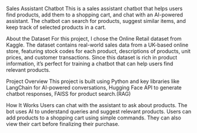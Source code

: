
Sales Assistant Chatbot
This is a sales assistant chatbot that helps users find products, add them to a shopping cart, and chat with an AI-powered assistant. The chatbot can search for products, suggest similar items, and keep track of selected products in a cart.

About the Dataset
For this project, I chose the Online Retail dataset from Kaggle. The dataset contains real-world sales data from a UK-based online store, featuring stock codes for each product, descriptions of products, unit prices, and customer transactions. Since this dataset is rich in product information, it’s perfect for training a chatbot that can help users find relevant products.

Project Overview
This project is built using Python and key libraries like LangChain for AI-powered conversations, Hugging Face API to generate chatbot responses, FAISS for product search.(RAG)

How It Works
Users can chat with the assistant to ask about products.
The bot uses AI to understand queries and suggest relevant products.
Users can add products to a shopping cart using simple commands.
They can also view their cart before finalizing their purchase.

